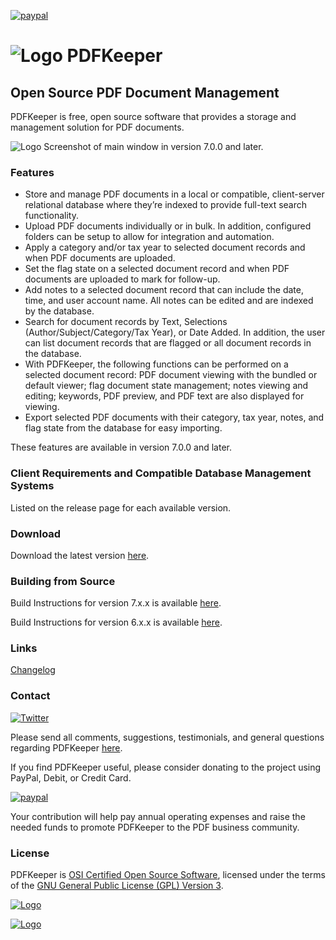[![paypal](https://www.paypalobjects.com/en_US/i/btn/btn_donateCC_LG.gif)](https://www.paypal.com/biz/fund?id=JCM6ZMCF6BHHN)
# ![Logo](https://github.com/robertfrasca/PDFKeeper/blob/master/src/Resources/Logo/PDFKeeper_100x100.png) PDFKeeper
## Open Source PDF Document Management

PDFKeeper is free, open source software that provides a storage and management solution for PDF documents.

![Logo](https://github.com/rffrasca/PDFKeeper/blob/master/docs/Screenshot-7.0.0.png)
Screenshot of main window in version 7.0.0 and later.

### Features
* Store and manage PDF documents in a local or compatible, client-server relational database where they’re indexed to provide full-text search functionality.
* Upload PDF documents individually or in bulk. In addition, configured folders can be setup to allow for integration and automation.
* Apply a category and/or tax year to selected document records and when PDF documents are uploaded.
* Set the flag state on a selected document record and when PDF documents are uploaded to mark for follow-up.
* Add notes to a selected document record that can include the date, time, and user account name. All notes can be edited and are indexed by the database.
* Search for document records by Text, Selections (Author/Subject/Category/Tax Year), or Date Added. In addition, the user can list document records that are flagged or all document records in the database.
* With PDFKeeper, the following functions can be performed on a selected document record: PDF document viewing with the bundled or default viewer; flag document state management; notes viewing and editing; keywords, PDF preview, and PDF text are also displayed for viewing.
* Export selected PDF documents with their category, tax year, notes, and flag state from the database for easy importing.

These features are available in version 7.0.0 and later. 

### Client Requirements and Compatible Database Management Systems
Listed on the release page for each available version.

### Download
Download the latest version [here](https://github.com/rffrasca/PDFKeeper/releases/latest).

### Building from Source
Build Instructions for version 7.x.x is available [here](https://github.com/rffrasca/PDFKeeper/blob/master/docs/Build-Instructions-7.x.x.md).

Build Instructions for version 6.x.x is available [here](https://github.com/rffrasca/PDFKeeper/blob/master/docs/Build-Instructions-6.x.x.md).

### Links
[Changelog](https://github.com/rffrasca/PDFKeeper/blob/master/docs/Changelog.md)

### Contact
[![Twitter](https://img.shields.io/twitter/follow/PDFKeeper?style=social)](https://twitter.com/intent/follow?screen_name=PDFKeeper)

Please send all comments, suggestions, testimonials, and general questions regarding PDFKeeper [here](mailto:rffrasca@gmail.com).

If you find PDFKeeper useful, please consider donating to the project using PayPal, Debit, or Credit Card.

[![paypal](https://www.paypalobjects.com/en_US/i/btn/btn_donateCC_LG.gif)](https://www.paypal.com/biz/fund?id=JCM6ZMCF6BHHN)

Your contribution will help pay annual operating expenses and raise the needed funds to promote PDFKeeper to the PDF business community.

### License
PDFKeeper is [OSI Certified Open Source Software](https://opensource.org/licenses), licensed under the terms of the [GNU General Public License (GPL) Version 3](https://github.com/robertfrasca/PDFKeeper/blob/master/COPYING).

[![Logo](https://opensource.org/trademarks/osi-certified/web/osi-certified-120x100.png)](https://opensource.org/licenses)

[![Logo](https://www.gnu.org/graphics/gplv3-with-text-136x68.png)](https://github.com/robertfrasca/PDFKeeper/blob/master/COPYING)
